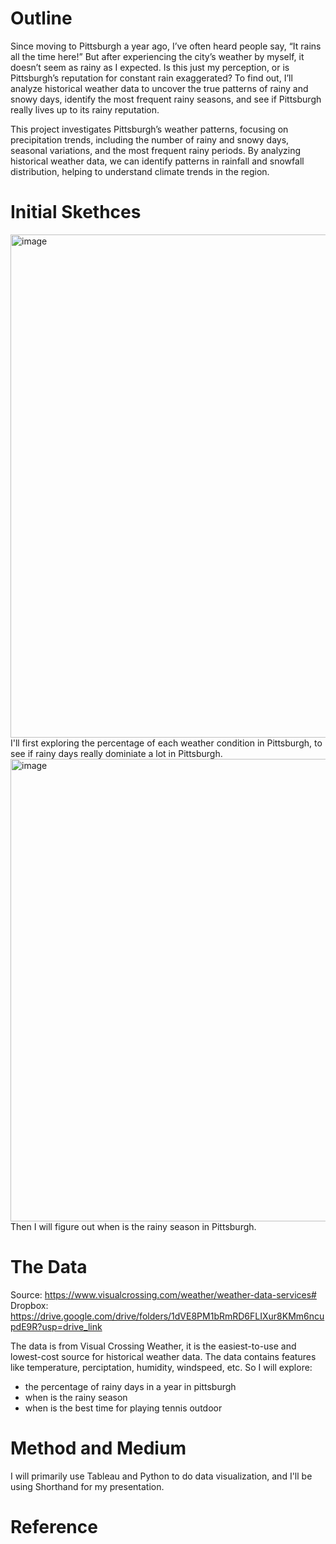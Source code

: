 # Outline
Since moving to Pittsburgh a year ago, I’ve often heard people say, “It rains all the time here!” But after experiencing the city’s weather by myself, it doesn’t seem as rainy as I expected. Is this just my perception, or is Pittsburgh’s reputation for constant rain exaggerated? To find out, I’ll analyze historical weather data to uncover the true patterns of rainy and snowy days, identify the most frequent rainy seasons, and see if Pittsburgh really lives up to its rainy reputation.

This project investigates Pittsburgh’s weather patterns, focusing on precipitation trends, including the number of rainy and snowy days, seasonal variations, and the most frequent rainy periods. By analyzing historical weather data, we can identify patterns in rainfall and snowfall distribution, helping to understand climate trends in the region. 

# Initial Skethces
<img width="805" alt="image" src="https://github.com/user-attachments/assets/ca10eec0-0180-4c4f-9dad-3b62b3e4280d" />
I'll first exploring the percentage of each weather condition in Pittsburgh, to see if rainy days really dominiate a lot in Pittsburgh.

<img width="740" alt="image" src="https://github.com/user-attachments/assets/86df4046-9326-4a7d-a359-c571f26de188" />
Then I will figure out when is the rainy season in Pittsburgh.

# The Data
Source: https://www.visualcrossing.com/weather/weather-data-services#
Dropbox: https://drive.google.com/drive/folders/1dVE8PM1bRmRD6FLIXur8KMm6ncupdE9R?usp=drive_link

The data is from Visual Crossing Weather, it is the easiest-to-use and lowest-cost source for historical weather data. The data contains features like temperature, perciptation, humidity, windspeed, etc. So I will explore:
- the percentage of rainy days in a year in pittsburgh
- when is the rainy season
- when is the best time for playing tennis outdoor

# Method and Medium
I will primarily use Tableau and Python to do data visualization, and I'll be using Shorthand for my presentation.

# Reference

